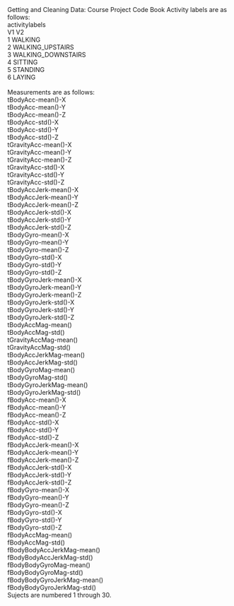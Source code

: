 <head>
Getting and Cleaning Data: Course Project Code Book
</head>
<body>
Activity labels are as follows:
<br>
activitylabels<br>
V1                 V2<br>
 1            WALKING<br>
 2   WALKING_UPSTAIRS<br>
 3 WALKING_DOWNSTAIRS<br>
 4            SITTING<br>
 5           STANDING<br>
 6             LAYING<br>
<br>
Measurements are as follows:
<br>
tBodyAcc-mean()-X         
<br>tBodyAcc-mean()-Y        
<br>tBodyAcc-mean()-Z         
<br>tBodyAcc-std()-X           
<br>tBodyAcc-std()-Y
<br>tBodyAcc-std()-Z
<br>tGravityAcc-mean()-X
<br>tGravityAcc-mean()-Y
<br>tGravityAcc-mean()-Z
<br>tGravityAcc-std()-X     
<br>tGravityAcc-std()-Y        
<br>tGravityAcc-std()-Z
<br>tBodyAccJerk-mean()-X
<br>tBodyAccJerk-mean()-Y
<br>tBodyAccJerk-mean()-Z
<br>tBodyAccJerk-std()-X
<br>tBodyAccJerk-std()-Y
<br>tBodyAccJerk-std()-Z
<br>tBodyGyro-mean()-X
<br>tBodyGyro-mean()-Y
<br>tBodyGyro-mean()-Z
<br>tBodyGyro-std()-X
<br>tBodyGyro-std()-Y
<br>tBodyGyro-std()-Z
<br>tBodyGyroJerk-mean()-X
<br>tBodyGyroJerk-mean()-Y
<br>tBodyGyroJerk-mean()-Z
<br>tBodyGyroJerk-std()-X
<br>tBodyGyroJerk-std()-Y
<br>tBodyGyroJerk-std()-Z
<br>tBodyAccMag-mean()
<br>tBodyAccMag-std()
<br>tGravityAccMag-mean()
<br>tGravityAccMag-std()
<br>tBodyAccJerkMag-mean()
<br>tBodyAccJerkMag-std()    
<br>tBodyGyroMag-mean()
<br>tBodyGyroMag-std()
<br>tBodyGyroJerkMag-mean()
<br>tBodyGyroJerkMag-std()
<br>fBodyAcc-mean()-X
<br>fBodyAcc-mean()-Y
<br>fBodyAcc-mean()-Z
<br>fBodyAcc-std()-X
<br>fBodyAcc-std()-Y
<br>fBodyAcc-std()-Z
<br>fBodyAccJerk-mean()-X
<br>fBodyAccJerk-mean()-Y
<br>fBodyAccJerk-mean()-Z
<br>fBodyAccJerk-std()-X
<br>fBodyAccJerk-std()-Y
<br>fBodyAccJerk-std()-Z
<br>fBodyGyro-mean()-X
<br>fBodyGyro-mean()-Y
<br>fBodyGyro-mean()-Z
<br>fBodyGyro-std()-X
<br>fBodyGyro-std()-Y
<br>fBodyGyro-std()-Z
<br>fBodyAccMag-mean()
<br>fBodyAccMag-std() 
<br>fBodyBodyAccJerkMag-mean()
<br>fBodyBodyAccJerkMag-std() 
<br>fBodyBodyGyroMag-mean()
<br>fBodyBodyGyroMag-std()
<br>fBodyBodyGyroJerkMag-mean()
<br>fBodyBodyGyroJerkMag-std()
<br>
Sujects are numbered 1 through 30.
</body>